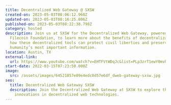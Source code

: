 ```yaml
---
title: Decentralized Web Gateway @ SXSW
created-on: 2023-05-03T08:06:12.960Z
updated-on: 2023-05-03T08:16:25.806Z
published-on: 2023-05-03T08:22:38.798Z
category: hosted
description: Join us at SXSW for the Decentralized Web Gateway, powered by
  Filecoin Foundation, to learn more about the benefits of decentralization and
  how these decentralized tools can protect civil liberties and preserve
  humanity’s most important information.
location: Austin, TX
external-link:
  url: https://www.youtube.com/watch?v=EHTFVtWDqJc&list=PLp3zrT1ewY0mvhUc7bvG2tsqHXYCukS9y
start-date: 2022-03-15T07:23:50.000Z
image:
  src: /assets/images/64521857e09e4edc0d57e6df_dweb-gateway-sxsw.jpg
seo:
  title: Decentralized Web Gateway SXSW
  description: Join the Decentralized Web Gateway at SXSW to explore the
    innovations in decentralized web technologies.
---
```

